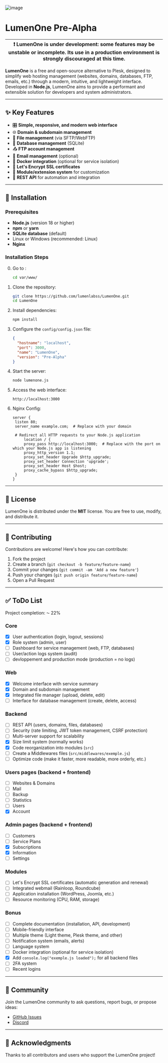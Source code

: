 ![image](https://github.com/user-attachments/assets/5222bd49-29c6-4346-8a37-296a2ecb6e8c)

# LumenOne Pre-Alpha

| :exclamation: **LumenOne is under development**: some features may be unstable or incomplete. Its use in a production environment is strongly discouraged at this time. |
| ----------------------------------------------------------------------------------------------------------------------------------------------------------------------- |

**LumenOne** is a free and open-source alternative to Plesk, designed to simplify web hosting management (websites, domains, databases, FTP, emails, etc.) through a modern, intuitive, and lightweight interface. Developed in **Node.js**, LumenOne aims to provide a performant and extensible solution for developers and system administrators.

---

## :sparkles: Key Features

- :control_knobs: **Simple, responsive, and modern web interface**
- :globe_with_meridians: **Domain & subdomain management**
- :file_folder: **File management** (via SFTP/WebFTP)
- :dolphin: **Database management** (SQLite)
- :outbox_tray: **FTP account management**
- 📧 **Email management** (optional)
- :whale: **Docker integration** (optional for service isolation)
- :closed_lock_with_key: **Let's Encrypt SSL certificates**
- :jigsaw: **Module/extension system** for customization
- :arrows_counterclockwise: **REST API** for automation and integration

---

## :rocket: Installation

### Prerequisites

- **Node.js** (version 18 or higher)
- **npm** or **yarn**
- **SQLite database** (default)
- Linux or Windows (recommended: Linux)
- **Nginx**

### Installation Steps

0. Go to :

   ```bash
   cd var/www/
   ```

1. Clone the repository:

   ```bash
   git clone https://github.com/lumenlabss/LumenOne.git
   cd LumenOne
   ```

2. Install dependencies:

   ```bash
   npm install
   ```

3. Configure the `config/config.json` file:

   ```json
   {
     "hostname": "localhost",
     "port": 3000,
     "name": "LumenOne",
     "version": "Pre-Alpha"
   }
   ```

4. Start the server:

   ```bash
   node lumenone.js
   ```

5. Access the web interface:

   ```
   http://localhost:3000
   ```

6. Nginx Config:

   ```
   server {
    listen 80;
    server_name example.com;  # Replace with your domain

    # Redirect all HTTP requests to your Node.js application
        location / {
        proxy_pass http://localhost:3000;  # Replace with the port on which your Node.js app is listening
        proxy_http_version 1.1;
        proxy_set_header Upgrade $http_upgrade;
        proxy_set_header Connection 'upgrade';
        proxy_set_header Host $host;
        proxy_cache_bypass $http_upgrade;
    }
   }
   ```

---

## :page_facing_up: License

LumenOne is distributed under the **MIT** license. You are free to use, modify, and distribute it.

---

## :handshake: Contributing

Contributions are welcome! Here's how you can contribute:

1. Fork the project
2. Create a branch (`git checkout -b feature/feature-name`)
3. Commit your changes (`git commit -am 'Add a new feature'`)
4. Push your changes (`git push origin feature/feature-name`)
5. Open a Pull Request

---

## :white_check_mark: ToDo List

Project completion: ⁓ 22%

### Core

- [x] User authentication (login, logout, sessions)
- [x] Role system (admin, user)
- [ ] Dashboard for service management (web, FTP, databases)
- [ ] User/action logs system (audit)
- [ ] devloppement and production mode (production = no logs)

### Web

- [x] Welcome interface with service summary
- [x] Domain and subdomain management
- [x] Integrated file manager (upload, delete, edit)
- [ ] Interface for database management (create, delete, access)

### Backend

- [ ] REST API (users, domains, files, databases)
- [ ] Security (rate limiting, JWT token management, CSRF protection)
- [ ] Multi-server support for scalability
- [x] Size limit system (normally works)
- [x] Code reorganization into modules (`src`)
- [ ] Create a Middlewares files (`src/middlewares/exemple.js`)
- [ ] Optimize code (make it faster, more readable, more orderly, etc.)

### Users pages (backend + frontend)

- [ ] Websites & Domains
- [ ] Mail
- [ ] Backup
- [ ] Statistics
- [ ] Users
- [x] Account

### Admin pages (backend + frontend)

- [ ] Customers
- [ ] Service Plans
- [x] Subscriptions
- [x] Information
- [ ] Settings

### Modules

- [ ] Let's Encrypt SSL certificates (automatic generation and renewal)
- [ ] Integrated webmail (Rainloop, Roundcube)
- [ ] Application installation (WordPress, Joomla, etc.)
- [ ] Resource monitoring (CPU, RAM, storage)

### Bonus

- [ ] Complete documentation (installation, API, development)
- [ ] Mobile-friendly interface
- [ ] Multiple theme (Light theme, Plesk theme, and other)
- [ ] Notification system (emails, alerts)
- [ ] Language system
- [ ] Docker integration (optional for service isolation)
- [x] Add `console.log("exemple.js loaded");` for all backend files
- [ ] 2FA system
- [ ] Recent logins

---

## :speech_balloon: Community

Join the LumenOne community to ask questions, report bugs, or propose ideas:

- [GitHub Issues](https://github.com/your-username/RubixOne/issues)
- [Discord](https://discord.gg/ty92ffCYUC)

---

## :tada: Acknowledgments

Thanks to all contributors and users who support the LumenOne project!
